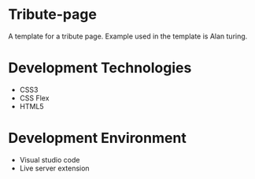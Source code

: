 # Tribute-page
A template for a tribute page. Example used in the template is Alan turing.

# Development Technologies
* CSS3
* CSS Flex
* HTML5
# Development Environment
* Visual studio code
* Live server extension
